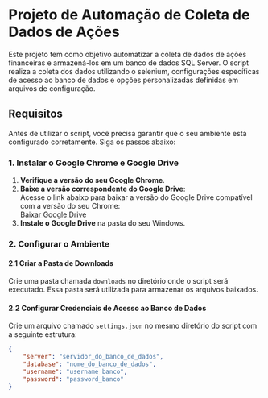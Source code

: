 # Projeto de Automação de Coleta de Dados de Ações

Este projeto tem como objetivo automatizar a coleta de dados de ações financeiras e armazená-los em um banco de dados SQL Server. O script realiza a coleta dos dados utilizando o selenium, configurações específicas de acesso ao banco de dados e opções personalizadas definidas em arquivos de configuração.

## Requisitos

Antes de utilizar o script, você precisa garantir que o seu ambiente está configurado corretamente. Siga os passos abaixo:

### 1. Instalar o Google Chrome e Google Drive

1. **Verifique a versão do seu Google Chrome**.
2. **Baixe a versão correspondente do Google Drive**:  
   Acesse o link abaixo para baixar a versão do Google Drive compatível com a versão do seu Chrome:  
   [Baixar Google Drive](https://googlechromelabs.github.io/chrome-for-testing/)
3. **Instale o Google Drive** na pasta do seu Windows.

### 2. Configurar o Ambiente

#### 2.1 Criar a Pasta de Downloads

Crie uma pasta chamada `downloads` no diretório onde o script será executado. Essa pasta será utilizada para armazenar os arquivos baixados.

#### 2.2 Configurar Credenciais de Acesso ao Banco de Dados

Crie um arquivo chamado `settings.json` no mesmo diretório do script com a seguinte estrutura:

```json
{
    "server": "servidor_do_banco_de_dados",
    "database": "nome_do_banco_de_dados",
    "username": "username_banco",
    "password": "password_banco"
}
